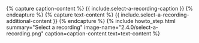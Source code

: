 {% capture caption-content %}
  {{ include.select-a-recording-caption }}
{% endcapture %}
{% capture text-content %}
  {{ include.select-a-recording-additional-content }}
{% endcapture %}
{% include howto_step.html
  summary="Select a recording"
  image-name="2.4.0/select-a-recording.png"
  caption=caption-content
  text=text-content
%}
